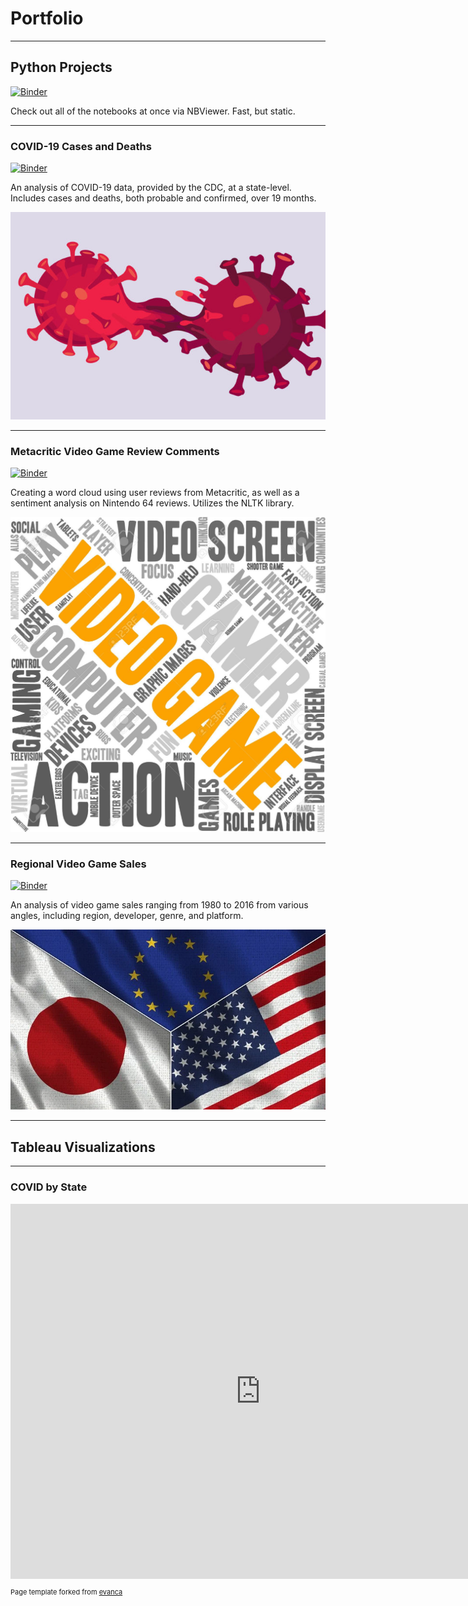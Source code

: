 # Portfolio

***
## Python Projects 

[![Binder](https://img.shields.io/badge/jupyter-nbviewer-purple)](https://nbviewer.jupyter.org/github/arquillen-py/jupyter-books/tree/main/) 

Check out all of the notebooks at once via NBViewer. Fast, but static.

***
### COVID-19 Cases and Deaths  

[![Binder](https://mybinder.org/badge_logo.svg)](https://mybinder.org/v2/gh/arquillen-py/jupyter-books/HEAD?filepath=Covid.ipynb)  

An analysis of COVID-19 data, provided by the CDC, at a state-level. Includes cases and deaths, both probable and confirmed, over 19 months.
  
  <img src="images/corona.jpg"/>

***
### Metacritic Video Game Review Comments 
  
[![Binder](https://mybinder.org/badge_logo.svg)](https://mybinder.org/v2/gh/arquillen-py/jupyter-books/HEAD?filepath=Metacritic.ipynb)  
  
Creating a word cloud using user reviews from Metacritic, as well as a sentiment analysis on Nintendo 64 reviews. Utilizes the NLTK library.

<img src="images/vgwc.jpg"/>

***
### Regional Video Game Sales
  
[![Binder](https://mybinder.org/badge_logo.svg)](https://mybinder.org/v2/gh/arquillen-py/jupyter-books/HEAD?filepath=VGSales.ipynb)  
  
An analysis of video game sales ranging from 1980 to 2016 from various angles, including region, developer, genre, and platform.

<img src="images/eujpusa.png"/>

***

## Tableau Visualizations

***
### COVID by State

<iframe src="https://github.com/arquillen-py/arquillen-py.github.io/blob/main/images/covidmap.pdf" style="width:800px; height:600px;" frameborder="0"></iframe>



<p style="font-size:11px">Page template forked from <a href="https://github.com/evanca/quick-portfolio">evanca</a></p>
<!-- Remove above link if you don't want to attibute -->

